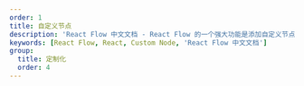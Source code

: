 ```yaml
---
order: 1
title: 自定义节点
description: 'React Flow 中文文档 - React Flow 的一个强大功能是添加自定义节点。'
keywords: [React Flow, React, Custom Node, 'React Flow 中文文档']
group:
  title: 定制化
  order: 4
---
```

